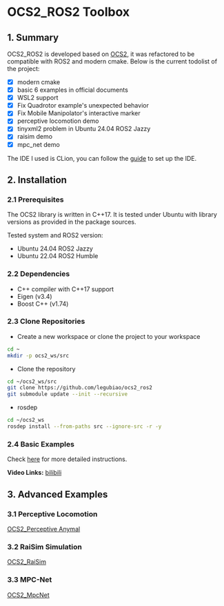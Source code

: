 # OCS2_ROS2 Toolbox
## 1. Summary
OCS2_ROS2 is developed based on [OCS2](https://github.com/leggedrobotics/ocs2), it was refactored to be compatible with ROS2 and modern cmake. Below is the current todolist of the project:

- [x] modern cmake
- [x] basic 6 examples in official documents
- [x] WSL2 support
- [x] Fix Quadrotor example's unexpected behavior
- [x] Fix Mobile Manipolator's interactive marker
- [x] perceptive locomotion demo
- [x] tinyxml2 problem in Ubuntu 24.04 ROS2 Jazzy
- [x] raisim demo
- [x] mpc_net demo

The IDE I used is CLion, you can follow the [guide](https://www.jetbrains.com/help/clion/ros2-tutorial.html) to set up the IDE.

## 2. Installation
### 2.1 Prerequisites
The OCS2 library is written in C++17. It is tested under Ubuntu with library versions as provided in the package sources.

Tested system and ROS2 version:
* Ubuntu 24.04 ROS2 Jazzy
* Ubuntu 22.04 ROS2 Humble

### 2.2 Dependencies
* C++ compiler with C++17 support
* Eigen (v3.4)
* Boost C++ (v1.74)

### 2.3 Clone Repositories
* Create a new workspace or clone the project to your workspace
```bash
cd ~
mkdir -p ocs2_ws/src
```
* Clone the repository

```bash
cd ~/ocs2_ws/src
git clone https://github.com/legubiao/ocs2_ros2
git submodule update --init --recursive
```
* rosdep
```bash
cd ~/ocs2_ws
rosdep install --from-paths src --ignore-src -r -y
```

### 2.4 Basic Examples
Check [here](basic%20examples/) for more detailed instructions.

**Video Links:** [bilibili](https://www.bilibili.com/video/BV12vv9eGEns/)

## 3. Advanced Examples

### 3.1 Perceptive Locomotion

[OCS2_Perceptive Anymal](advance%20examples/ocs2_perceptive_anymal/)

### 3.2 RaiSim Simulation

[OCS2_RaiSim](advance%20examples/ocs2_raisim/)

### 3.3 MPC-Net
[OCS2_MpcNet](advance%20examples/ocs2_mpcnet/)